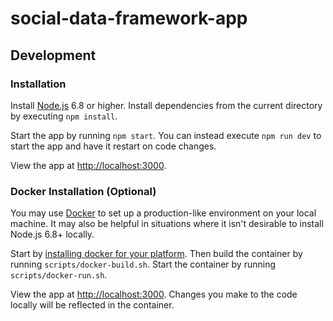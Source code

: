 # social-data-framework-app

## Development

### Installation

Install [Node.js](https://nodejs.org) 6.8 or higher. Install dependencies from
the current directory by executing `npm install`.

Start the app by running `npm start`. You can instead execute `npm run dev` to
start the app and have it restart on code changes.

View the app at [http://localhost:3000](http://localhost:3000).

### Docker Installation (Optional)

You may use [Docker](https://www.docker.com/) to set up a production-like
environment on your local machine. It may also be helpful in situations where
it isn't desirable to install Node.js 6.8+ locally.

Start by [installing docker for your
platform](https://docs.docker.com/engine/installation). Then build the
container by running `scripts/docker-build.sh`. Start the container by running
`scripts/docker-run.sh`.

View the app at [http://localhost:3000](http://localhost:3000). Changes you
make to the code locally will be reflected in the container.
